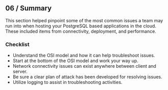 ## 06 / Summary

This section helped pinpoint some of the most common issues a team may run into when hosting your PostgreSQL based applications in the cloud.  These included items from connectivity, deployment, and performance.

### Checklist

- Understand the OSI model and how it can help troubleshoot issues.
- Start at the bottom of the OSI model and work your way up.
- Network connectivity issues can exist anywhere between client and server.
- Be sure a clear plan of attack has been developed for resolving issues.
- Utilize logging to assist in troubleshooting activities.
